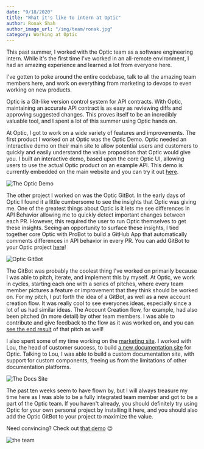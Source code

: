 ```yaml
---
date: "9/18/2020"
title: "What it's like to intern at Optic"
author: Ronak Shah
author_image_url: "/img/team/ronak.jpg"
category: Working at Optic
---
```


This past summer, I worked with the Optic team as a software engineering intern. While it's the first time I've worked in an all-remote environment, I had an amazing experience and learned a lot from everyone here.

I've gotten to poke around the entire codebase, talk to all the amazing team members here, and work on everything from marketing to devops to even working on new products.

Optic is a Git-like version control system for API contracts. With Optic, maintaining an accurate API contract is as easy as reviewing diffs and approving suggested changes. This proves itself to be an incredibly valuable tool, and I spent a lot of this summer using Optic hands on.

<!--truncate-->

At Optic, I got to work on a wide variety of features and improvements. The first product I worked on at Optic was the Optic Demo. Optic needed an interactive demo on their main site to allow potential users and customers to quickly and easily understand the value proposition that Optic would give you. I built an interactive demo, based upon the core Optic UI, allowing users to use the actual Optic product on an example API. This demo is currently embedded on the main website and you can try it out [here](https://demo.useoptic.com).

![The Optic Demo](/img/blog-content/demo.png)

The other project I worked on was the Optic GitBot. In the early days of Optic I found it a little cumbersome to see the insights that Optic was giving me. One of the greatest things about Optic is it lets me see differences in API Behavior allowing me to quickly detect important changes between each PR. However, this required the user to run Optic themselves to get these insights. Seeing an opportunity to surface these insights, I tied together core Optic with ProBot to build a GitHub App that automatically comments differences in API behavior in every PR. You can add GitBot to your Optic project [here](https://github.com/apps/optic-gitbot)!

![Optic GitBot](/img/blog-content/gitbot.png)

The GitBot was probably the coolest thing I've worked on primarily because I was able to pitch, iterate, and implement this by myself. At Optic, we work in cycles, starting each one with a series of pitches, where every team member pictures a feature or improvement that they think should be worked on. For my pitch, I put forth the idea of a GitBot, as well as a new account creation flow. It was really cool to see everyones ideas, especially since a lot of us had similar ideas. The Account Creation flow, for example, had also been pitched (in more detail) by other team members. I was able to contribute and give feedback to the flow as it was worked on, and you can [see the end result](/docs/) of that pitch as well!

I also spent some of my time working on the [marketing site](https://www.useoptic.com/). I worked with Lou, the head of customer success, to build [a new documentation site](https://useoptic.com/docs/) for Optic. Talking to Lou, I was able to build a custom documentation site, with support for custom components, freeing us from the limitations of other documentation platforms.

![The Docs Site](/img/blog-content/docs.png)

The past ten weeks seem to have flown by, but I will always treasure my time here as I was able to be a fully integrated team member and got to be a part of the Optic team. If you haven't already, you should definitely try using Optic for your own personal project by installing it here, and you should also add the Optic GitBot to your project to maximize the value.

Need convincing? Check out [that demo](http://demo.useoptic.com) 😉

![the team](/img/blog-content/theteam.png)
